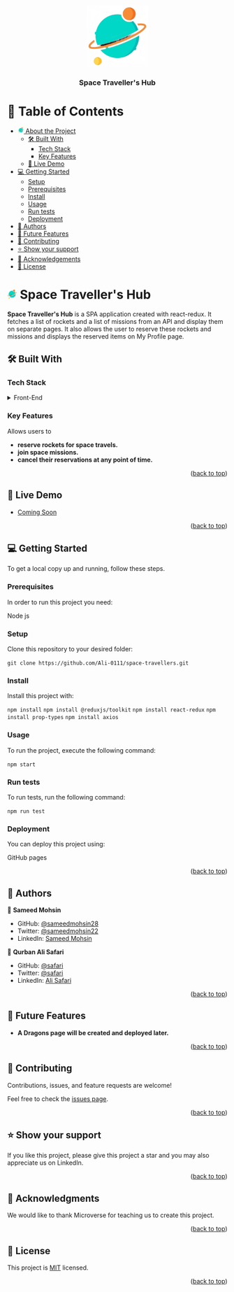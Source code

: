 <a name="readme-top"></a>

<div align="center">
  <img src="./src/assets/planetLogo.png" alt="logo" width="140"  height="auto" />
  <br/>

  <h3><b>Space Traveller's Hub</b></h3>

</div>

# 📗 Table of Contents

- [<img src="./src/assets/planetLogo.png" alt="logo" width="14"  height="auto" /> About the Project](#about-project)
  - [🛠 Built With](#built-with)
    - [Tech Stack](#tech-stack)
    - [Key Features](#key-features)
  - [🚀 Live Demo](#live-demo)
- [💻 Getting Started](#getting-started)
  - [Setup](#setup)
  - [Prerequisites](#prerequisites)
  - [Install](#install)
  - [Usage](#usage)
  - [Run tests](#run-tests)
  - [Deployment](#deployment)
- [👥 Authors](#authors)
- [🔭 Future Features](#future-features)
- [🤝 Contributing](#contributing)
- [⭐️ Show your support](#support)
- [🙏 Acknowledgements](#acknowledgements)
- [📝 License](#license)

# <img src="./src/assets/planetLogo.png" alt="logo" width="22"  height="auto" /> Space Traveller's Hub <a name="about-project"></a>

**Space Traveller's Hub** is a SPA application created with react-redux. It fetches a list of rockets and a list of missions from an API and display them on separate pages. It also allows the user to reserve these rockets and missions and displays the reserved items on My Profile page.

## 🛠 Built With <a name="built-with"></a>

### Tech Stack <a name="tech-stack"></a>

<details>
  <summary>Front-End</summary>
  <ul>
    <li><a href="https://html.com/">HTML</a></li>
  </ul>
  <ul>
    <li><a href="https://developer.mozilla.org/en-US/docs/Web/CSS">CSS</a></li>
  </ul>
  <ul>
    <li><a href="https://www.javascript.com/">JavaScript</a></li>
  </ul>
  <ul>
    <li><a href="https://react.dev/">React</a></li>
  </ul>
  <ul>
    <li><a href="https://redux.js.org/">Redux</a></li>
  </ul>
</details>


### Key Features <a name="key-features"></a>
Allows users to
- **reserve rockets for space travels.**
- **join space missions.**
- **cancel their reservations at any point of time.**

<p align="right">(<a href="#readme-top">back to top</a>)</p>

## 🚀 Live Demo <a name="live-demo"></a>

- [Coming Soon](https://google.com)

<p align="right">(<a href="#readme-top">back to top</a>)</p>

## 💻 Getting Started <a name="getting-started"></a>

To get a local copy up and running, follow these steps.

### Prerequisites

In order to run this project you need:

Node js

### Setup

Clone this repository to your desired folder:

`git clone https://github.com/Ali-0111/space-travellers.git`

### Install

Install this project with:

`npm install`
`npm install @reduxjs/toolkit`
`npm install react-redux`
`npm install prop-types`
`npm install axios`

### Usage

To run the project, execute the following command:

`npm start`

### Run tests

To run tests, run the following command:

`npm run test`

### Deployment

You can deploy this project using:

GitHub pages

<p align="right">(<a href="#readme-top">back to top</a>)</p>

<!-- AUTHORS -->

## 👥 Authors <a name="authors"></a>

👤 **Sameed Mohsin**

- GitHub: [@sameedmohsin28](https://github.com/sameedmohsin28/)
- Twitter: [@sameedmohsin22](https://twitter.com/SameedMohsin22)
- LinkedIn: [Sameed Mohsin](https://www.linkedin.com/in/sameed-mohsin-538792180/)

👤 **Qurban Ali Safari**

- GitHub: [@safari](https://github.com/Ali-0111)
- Twitter: [@safari](https://twitter.com/qurban_safari)
- LinkedIn: [Ali Safari](https://www.linkedin.com/in/ali-safari-695214202/)

<p align="right">(<a href="#readme-top">back to top</a>)</p>

## 🔭 Future Features <a name="future-features"></a>

- **A Dragons page will be created and deployed later.**

<p align="right">(<a href="#readme-top">back to top</a>)</p>

## 🤝 Contributing <a name="contributing"></a>

Contributions, issues, and feature requests are welcome!

Feel free to check the [issues page](https://github.com/Ali-0111/space-travellers/issues).

<p align="right">(<a href="#readme-top">back to top</a>)</p>

## ⭐️ Show your support <a name="support"></a>

If you like this project, please give this project a star and you may also appreciate us on LinkedIn.

<p align="right">(<a href="#readme-top">back to top</a>)</p>

## 🙏 Acknowledgments <a name="acknowledgements"></a>

We would like to thank Microverse for teaching us to create this project.

<p align="right">(<a href="#readme-top">back to top</a>)</p>

## 📝 License <a name="license"></a>

This project is [MIT](https://github.com/Ali-0111/space-travellers/blob/dev/LICENSE) licensed.

<p align="right">(<a href="#readme-top">back to top</a>)</p>
